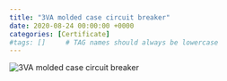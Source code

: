 ```yaml
---
title: "3VA molded case circuit breaker"
date: 2020-08-24 00:00:00 +0000
categories: [Certificate]
#tags: []     # TAG names should always be lowercase
---
```



![3VA molded case circuit breaker](../../Certs/In_DB_lc.robots.LCPDFCertificateGenerationProductRobot_QA585O4-1.png "3VA molded case circuit breaker")